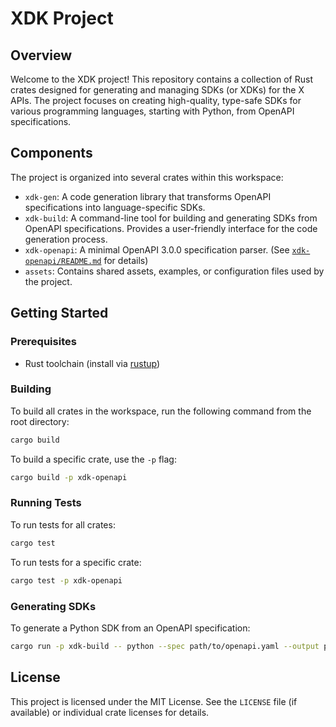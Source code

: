 # XDK Project

## Overview

Welcome to the XDK project! This repository contains a collection of Rust crates designed for generating and managing SDKs (or XDKs) for the X APIs. The project focuses on creating high-quality, type-safe SDKs for various programming languages, starting with Python, from OpenAPI specifications.

## Components

The project is organized into several crates within this workspace:

*   `xdk-gen`: A code generation library that transforms OpenAPI specifications into language-specific SDKs.
*   `xdk-build`: A command-line tool for building and generating SDKs from OpenAPI specifications. Provides a user-friendly interface for the code generation process.
*   `xdk-openapi`: A minimal OpenAPI 3.0.0 specification parser. (See [`xdk-openapi/README.md`](xdk-openapi/README.md) for details)
*   `assets`: Contains shared assets, examples, or configuration files used by the project.

## Getting Started

### Prerequisites

*   Rust toolchain (install via [rustup](https://rustup.rs/))

### Building

To build all crates in the workspace, run the following command from the root directory:

```bash
cargo build
```

To build a specific crate, use the `-p` flag:

```bash
cargo build -p xdk-openapi
```

### Running Tests

To run tests for all crates:

```bash
cargo test
```

To run tests for a specific crate:

```bash
cargo test -p xdk-openapi
```

### Generating SDKs

To generate a Python SDK from an OpenAPI specification:

```bash
cargo run -p xdk-build -- python --spec path/to/openapi.yaml --output path/to/output
```

## License

This project is licensed under the MIT License. See the `LICENSE` file (if available) or individual crate licenses for details. 